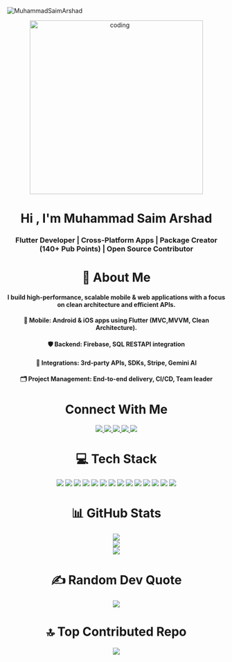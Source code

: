 <p align="left"> <img src="https://komarev.com/ghpvc/?username=MuhammadSaimArshad&label=Profile%20views&color=0e75b6&style=flat" alt="MuhammadSaimArshad" /> </p>
<p align="center">
  <img alt="coding" width="400" 
       src="https://encrypted-tbn0.gstatic.com/images?q=tbn:ANd9GcQ7cDsP6g4vW8BJ9sE7fsHI--9ZgjXD-fNuHA&usqp=CAU">
</p>

<h1 align="center">Hi , I'm Muhammad Saim Arshad</h1>
<h3 align="center">Flutter Developer | Cross-Platform Apps |  Package Creator (140+ Pub Points) | Open Source Contributor </h3>
<h1 align="center">👋 About Me</h1>
<h4 align="center">I build high-performance, scalable mobile & web applications with a focus on clean architecture and efficient APIs.</h4>
<h4 align="center">📱 Mobile: Android & iOS apps using Flutter (MVC,MVVM, Clean Architecture).</h4>
<h4 align="center">🛡️ Backend: Firebase, SQL RESTAPI integration</h4>
<h4 align="center">🔗 Integrations: 3rd-party APIs, SDKs, Stripe, Gemini AI</h4>
<h4 align="center">🗂️ Project Management: End-to-end delivery, CI/CD, Team leader</h4>
<h1 align="center">Connect With Me</h1>

<p align="center">
    </a>
  <a href="https://saimarshad.site/" target="_blank">
    <img src="https://img.shields.io/badge/Portfolio-000000?logo=firefox&logoColor=white" />
  </a>

  <a href="https://www.facebook.com/msaimarshad167/" target="_blank">
    <img src="https://img.shields.io/badge/Facebook-%231877F2.svg?logo=Facebook&logoColor=white" />
  </a>
  <a href="https://www.linkedin.com/in/muhammadsaimarshad/" target="_blank">
    <img src="https://img.shields.io/badge/LinkedIn-%230077B5.svg?logo=linkedin&logoColor=white" />
  </a>
   <a href="mailto:saimarshad075@gmail.com">
    <img src="https://img.shields.io/badge/Gmail-D14836?logo=gmail&logoColor=white" />
  </a>
   <a href="https://wa.me/923059895650" target="_blank">
    <img src="https://img.shields.io/badge/WhatsApp-25D366?logo=whatsapp&logoColor=white" />
  </a>
 
</p>
<h1 align="center">💻 Tech Stack</h1>

<p align="center">
  <img src="https://img.shields.io/badge/c++-%2300599C.svg?style=for-the-badge&logo=c%2B%2B&logoColor=white" />
  <img src="https://img.shields.io/badge/c-%2300599C.svg?style=for-the-badge&logo=c&logoColor=white" />
  <img src="https://img.shields.io/badge/c%23-%23239120.svg?style=for-the-badge&logo=csharp&logoColor=white" />
  <img src="https://img.shields.io/badge/dart-%230175C2.svg?style=for-the-badge&logo=dart&logoColor=white" />
  <img src="https://img.shields.io/badge/firebase-%23039BE5.svg?style=for-the-badge&logo=firebase" />
  <img src="https://img.shields.io/badge/FastAPI-005571?style=for-the-badge&logo=fastapi" />
  <img src="https://img.shields.io/badge/Flutter-%2302569B.svg?style=for-the-badge&logo=Flutter&logoColor=white" />
  <img src="https://img.shields.io/badge/mysql-4479A1.svg?style=for-the-badge&logo=mysql&logoColor=white" />
  <img src="https://img.shields.io/badge/adobe-%23FF0000.svg?style=for-the-badge&logo=adobe&logoColor=white" />
  <img src="https://img.shields.io/badge/figma-%23F24E1E.svg?style=for-the-badge&logo=figma&logoColor=white" />
  <img src="https://img.shields.io/badge/github-%23121011.svg?style=for-the-badge&logo=github&logoColor=white" />
  <img src="https://img.shields.io/badge/git-%23F05033.svg?style=for-the-badge&logo=git&logoColor=white" />
  <img src="https://img.shields.io/badge/Postman-FF6C37?style=for-the-badge&logo=postman&logoColor=white" />
  <img src="https://img.shields.io/badge/Portfolio-%23000000.svg?style=for-the-badge&logo=firefox&logoColor=#FF7139" />
</p>

<h1 align="center">📊 GitHub Stats</h1>

<p align="center">
  <img src="https://github-readme-stats.vercel.app/api?username=MuhammadSaimArshad&theme=dark&hide_border=false&include_all_commits=true&count_private=true" /><br/>
  <img src="https://nirzak-streak-stats.vercel.app/?user=MuhammadSaimArshad&theme=dark&hide_border=false" /><br/>
  <img src="https://github-readme-stats.vercel.app/api/top-langs/?username=MuhammadSaimArshad&theme=dark&hide_border=false&include_all_commits=true&count_private=true&layout=compact" />
</p>



<h1 align="center">✍️ Random Dev Quote</h1>

<p align="center">
  <img src="https://quotes-github-readme.vercel.app/api?type=horizontal&theme=radical" />
</p>


<h1 align="center">🔝 Top Contributed Repo</h1>

<p align="center">
  <img src="https://github-contributor-stats.vercel.app/api?username=MuhammadSaimArshad&limit=5&theme=dark&combine_all_yearly_contributions=true" />
</p>








